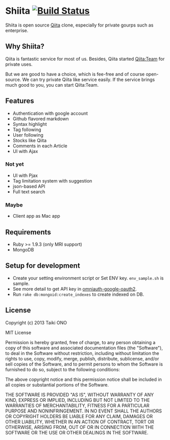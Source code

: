 # Shiita [![Build Status](https://travis-ci.org/taiki45/shiita.png?branch=master)](https://travis-ci.org/taiki45/shiita)
Shiita is open source [Qiita](http://qiita.com/) clone, especially for private gourps such as enterprise.

## Why Shiita?
Qiita is fantastic service for most of us. Besides, Qiita started [Qiita:Team](https://teams.qiita.com/) for private uses.

But we are good to have a choice, which is fee-free and of course open-source.
We can try private Qiita like service easily. If the service brings much good to you, you can start Qiita:Team.

## Features
- Authentication with google account
- Github flavored markdown
- Syntax highlight
- Tag following
- User following
- Stocks like Qiita
- Comments in each Article
- UI with Ajax

### Not yet
- UI with Pjax
- Tag limitation system with suggestion
- json-based API
- Full text search

### Maybe
- Client app as Mac app

## Requirements
- Ruby >= 1.9.3 (only MRI support)
- MongoDB

## Setup for development
* Create your setting environment script or Set ENV key. `env_sample.sh` is sample.
* See more detail to get API key in [omniauth-google-oauth2](https://github.com/zquestz/omniauth-google-oauth2).
* Run `rake db:mongoid:create_indexes` to create indexed on DB.

## License
Copyright (c) 2013 Taiki ONO

MIT License

Permission is hereby granted, free of charge, to any person obtaining
a copy of this software and associated documentation files (the
"Software"), to deal in the Software without restriction, including
without limitation the rights to use, copy, modify, merge, publish,
distribute, sublicense, and/or sell copies of the Software, and to
permit persons to whom the Software is furnished to do so, subject to
the following conditions:

The above copyright notice and this permission notice shall be
included in all copies or substantial portions of the Software.

THE SOFTWARE IS PROVIDED "AS IS", WITHOUT WARRANTY OF ANY KIND,
EXPRESS OR IMPLIED, INCLUDING BUT NOT LIMITED TO THE WARRANTIES OF
MERCHANTABILITY, FITNESS FOR A PARTICULAR PURPOSE AND
NONINFRINGEMENT. IN NO EVENT SHALL THE AUTHORS OR COPYRIGHT HOLDERS BE
LIABLE FOR ANY CLAIM, DAMAGES OR OTHER LIABILITY, WHETHER IN AN ACTION
OF CONTRACT, TORT OR OTHERWISE, ARISING FROM, OUT OF OR IN CONNECTION
WITH THE SOFTWARE OR THE USE OR OTHER DEALINGS IN THE SOFTWARE.

